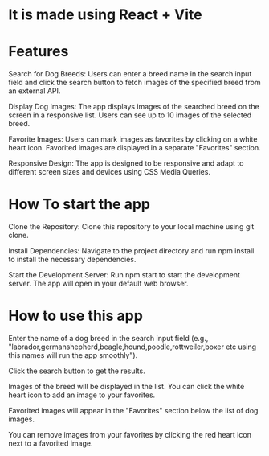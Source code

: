 # It is made using  React + Vite

 # Features
Search for Dog Breeds: Users can enter a breed name in the search input field and click the search button to fetch images of the specified breed from an external API.

Display Dog Images: The app displays images of the searched breed on the screen in a responsive list. Users can see up to 10 images of the selected breed.

Favorite Images: Users can mark images as favorites by clicking on a white heart icon. Favorited images are displayed in a separate "Favorites" section.

Responsive Design: The app is designed to be responsive and adapt to different screen sizes and devices using CSS Media Queries.


# How To start the app

Clone the Repository: Clone this repository to your local machine using git clone.

Install Dependencies: Navigate to the project directory and run npm install to install the necessary dependencies.

Start the Development Server: Run npm start to start the development server. The app will open in your default web browser.



# How to use this app

Enter the name of a dog breed in the search input field (e.g., "labrador,germanshepherd,beagle,hound,poodle,rottweiler,boxer etc using this names will run the app smoothly").

Click the search button to get the results.

Images of the breed will be displayed in the list. You can click the white heart icon to add an image to your favorites.

Favorited images will appear in the "Favorites" section below the list of dog images.

You can remove images from your favorites by clicking the red heart icon next to a favorited image.